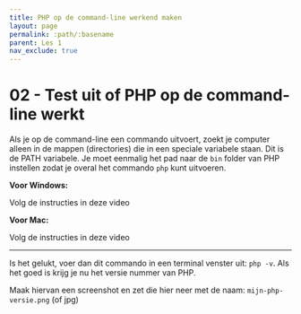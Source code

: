 ```yaml
---
title: PHP op de command-line werkend maken
layout: page
permalink: :path/:basename
parent: Les 1
nav_exclude: true
---
```


# 02 - Test uit of PHP op de command-line werkt

Als je op de command-line een commando uitvoert, zoekt je computer alleen in de mappen (directories) die in een speciale variabele staan. Dit is de PATH variabele.
Je moet eenmalig het pad naar de `bin` folder van PHP instellen zodat je overal het commando `php` kunt uitvoeren.

**Voor Windows:**

Volg de instructies in deze video

**Voor Mac:**

Volg de instructies in deze video

---

Is het gelukt, voer dan dit commando in een terminal venster uit: `php -v`.
Als het goed is krijg je nu het versie nummer van PHP.

Maak hiervan een screenshot en zet die hier neer met de naam: `mijn-php-versie.png` (of jpg)
